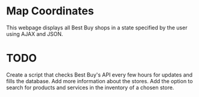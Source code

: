 # Map Coordinates

This webpage displays all Best Buy shops in a state specified by the user using AJAX and JSON.

TODO
====

Create a script that checks Best Buy's API every few hours for updates and fills the database.
Add more information about the stores.
Add the option to search for products and services in the inventory of a chosen store.
